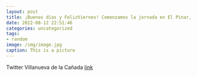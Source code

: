 ```yaml
---
layout: post
title: ¡Buenos días y FelizViernes! Comenzamos la jornada en El Pinar, uno de los espacios naturales más bonitos y especiales de Vill...
date: 2022-08-12 22:51:46
categories: uncategorized
tags:
- random
image: /img/image.jpg
caption: This is a picture
---
```

Twitter Villanueva de la Cañada [link](https://twitter.com/AytoVDLCanada/status/1557992293847732224)
